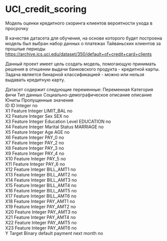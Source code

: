 # UCI_credit_scoring
Модель оценки кредитного скоринга клиентов вероятности ухода в просрочку

В качестве датасета для обучения, на основе которого будет построена модель был выбран набор данных о платежах Тайваньских клиентов за прошлые периоды
https://archive.ics.uci.edu/dataset/350/default+of+credit+card+clients

Данный проект имеет цель создать модель, помогающую принимать решения в отншении выдачи банковского продукта - кредитной карты. Задача является бинарной классификацией - можно или нельзя выдавать кредитную карту. 

Датасет содержит следующие переменные:
Переменная Категория фичи	Тип данных	Социально-демографическое описание	описание	Юниты	Пропущенные значения\
ID	ID	Integer				no\
X1	Feature	Integer		LIMIT_BAL		no\
X2	Feature	Integer	Sex	SEX		no\
X3	Feature	Integer	Education Level	EDUCATION		no\
X4	Feature	Integer	Marital Status	MARRIAGE		no\
X5	Feature	Integer	Age	AGE		no\
X6	Feature	Integer		PAY_0		no\
X7	Feature	Integer		PAY_2		no\
X8	Feature	Integer		PAY_3		no\
X9	Feature	Integer		PAY_4		no\
X10	Feature	Integer		PAY_5		no\
X11	Feature	Integer		PAY_6		no\
X12	Feature	Integer		BILL_AMT1		no\
X13	Feature	Integer		BILL_AMT2		no\
X14	Feature	Integer		BILL_AMT3		no\
X15	Feature	Integer		BILL_AMT4		no\
X16	Feature	Integer		BILL_AMT5		no\
X17	Feature	Integer		BILL_AMT6		no\
X18	Feature	Integer		PAY_AMT1		no\
X19	Feature	Integer		PAY_AMT2		no\
X20	Feature	Integer		PAY_AMT3		no\
X21	Feature	Integer		PAY_AMT4		no\
X22	Feature	Integer		PAY_AMT5		no\
X23	Feature	Integer		PAY_AMT6		no\
Y	Target	Binary		default payment next month		no
